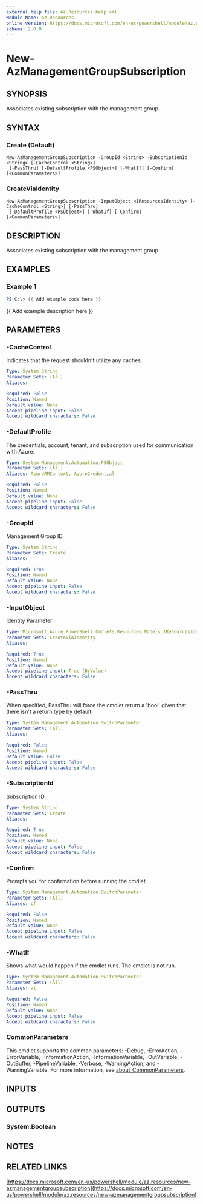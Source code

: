 ```yaml
---
external help file: Az.Resources-help.xml
Module Name: Az.Resources
online version: https://docs.microsoft.com/en-us/powershell/module/az.resources/new-azmanagementgroupsubscription
schema: 2.0.0
---
```


# New-AzManagementGroupSubscription

## SYNOPSIS
Associates existing subscription with the management group.

## SYNTAX

### Create (Default)
```
New-AzManagementGroupSubscription -GroupId <String> -SubscriptionId <String> [-CacheControl <String>]
 [-PassThru] [-DefaultProfile <PSObject>] [-WhatIf] [-Confirm] [<CommonParameters>]
```

### CreateViaIdentity
```
New-AzManagementGroupSubscription -InputObject <IResourcesIdentity> [-CacheControl <String>] [-PassThru]
 [-DefaultProfile <PSObject>] [-WhatIf] [-Confirm] [<CommonParameters>]
```

## DESCRIPTION
Associates existing subscription with the management group.

## EXAMPLES

### Example 1
```powershell
PS C:\> {{ Add example code here }}
```

{{ Add example description here }}

## PARAMETERS

### -CacheControl
Indicates that the request shouldn't utilize any caches.

```yaml
Type: System.String
Parameter Sets: (All)
Aliases:

Required: False
Position: Named
Default value: None
Accept pipeline input: False
Accept wildcard characters: False
```

### -DefaultProfile
The credentials, account, tenant, and subscription used for communication with Azure.

```yaml
Type: System.Management.Automation.PSObject
Parameter Sets: (All)
Aliases: AzureRMContext, AzureCredential

Required: False
Position: Named
Default value: None
Accept pipeline input: False
Accept wildcard characters: False
```

### -GroupId
Management Group ID.

```yaml
Type: System.String
Parameter Sets: Create
Aliases:

Required: True
Position: Named
Default value: None
Accept pipeline input: False
Accept wildcard characters: False
```

### -InputObject
Identity Parameter

```yaml
Type: Microsoft.Azure.PowerShell.Cmdlets.Resources.Models.IResourcesIdentity
Parameter Sets: CreateViaIdentity
Aliases:

Required: True
Position: Named
Default value: None
Accept pipeline input: True (ByValue)
Accept wildcard characters: False
```

### -PassThru
When specified, PassThru will force the cmdlet return a 'bool' given that there isn't a return type by default.

```yaml
Type: System.Management.Automation.SwitchParameter
Parameter Sets: (All)
Aliases:

Required: False
Position: Named
Default value: False
Accept pipeline input: False
Accept wildcard characters: False
```

### -SubscriptionId
Subscription ID.

```yaml
Type: System.String
Parameter Sets: Create
Aliases:

Required: True
Position: Named
Default value: None
Accept pipeline input: False
Accept wildcard characters: False
```

### -Confirm
Prompts you for confirmation before running the cmdlet.

```yaml
Type: System.Management.Automation.SwitchParameter
Parameter Sets: (All)
Aliases: cf

Required: False
Position: Named
Default value: None
Accept pipeline input: False
Accept wildcard characters: False
```

### -WhatIf
Shows what would happen if the cmdlet runs.
The cmdlet is not run.

```yaml
Type: System.Management.Automation.SwitchParameter
Parameter Sets: (All)
Aliases: wi

Required: False
Position: Named
Default value: None
Accept pipeline input: False
Accept wildcard characters: False
```

### CommonParameters
This cmdlet supports the common parameters: -Debug, -ErrorAction, -ErrorVariable, -InformationAction, -InformationVariable, -OutVariable, -OutBuffer, -PipelineVariable, -Verbose, -WarningAction, and -WarningVariable. For more information, see [about_CommonParameters](http://go.microsoft.com/fwlink/?LinkID=113216).

## INPUTS

## OUTPUTS

### System.Boolean
## NOTES

## RELATED LINKS

[https://docs.microsoft.com/en-us/powershell/module/az.resources/new-azmanagementgroupsubscription](https://docs.microsoft.com/en-us/powershell/module/az.resources/new-azmanagementgroupsubscription)

